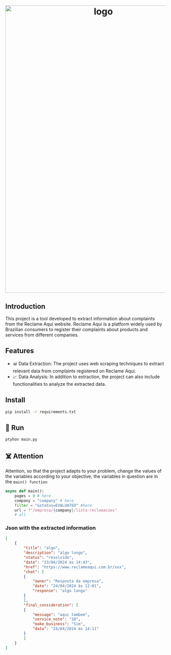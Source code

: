<h1 align="center">
  <img alt="logo" src="https://www.python.org/static/community_logos/python-logo-generic.svg" style="width: 600px; height: 900;">
</h1>


## Introduction
This project is a tool developed to extract information about complaints from the Reclame Aqui website.
Reclame Aqui is a platform widely used by Brazilian consumers to register their complaints about products and services from different companies.

## Features
 - 📊 Data Extraction: The project uses web scraping techniques to extract relevant data from complaints registered on Reclame Aqui.
 - 📈 Data Analysis: In addition to extraction, the project can also include functionalities to analyze the extracted data.




## Install
```bash
pip install -r requirements.txt

```
## 🚀 Run

```bash
ptyhon main.py
```

## ☠️ Attention
Attention, so that the project adapts to your problem, change the values ​​of the variables according to your objective, the variables in question are in the `main() function`
```python
async def main():
    pages = 0 # here
    company = "company" # here
    filter = "&status=EVALUATED" #here
    url = f"/empresa/{company}/lista-reclamacoes"
	# all
```


### Json with the extracted information
```json
[
	{
	    "title": "algo",
	    "description": "algo longo",
	    "status": "resolvido",
	    "date": "23/04/2024 às 14:43",
	    "href": "https://www.reclameaqui.com.br/xxx",
	    "chat": [
		{
		    "owner": "Resposta da empresa",
		    "date": "24/04/2024 às 12:01",
		    "response": "algo longo"
		}
	    ],
	    "final_consideration": [
		{
		    "message": "aqui tambem",
		    "service_note": "10",
		    "make_business": "Sim",
		    "data": "24/04/2024 às 14:11"
		}
	    ]
	}
]
```
